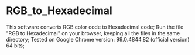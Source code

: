 # RGB_to_Hexadecimal
This software converts RGB color code to Hexadecimal code;
Run the file "RGB to Hexadecimal" on your browser, keeping all the files in the same directory;
Tested on Google Chrome version: 99.0.4844.82 (official version) 64 bits;
